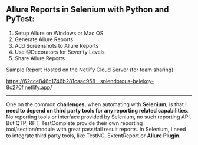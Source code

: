 ## Allure Reports in Selenium with Python and PyTest:

1) Setup Allure on Windows or Mac OS
2) Generate Allure Reports
3) Add Screenshots to Allure Reports
4) Use @Decorators for Severity Levels
5) Share Allure Reports

Sample Report Hosted on the Netlify Cloud Server (for team sharing):

https://62cce846c1746b281caac958--splendorous-belekoy-8c270f.netlify.app/

_______

One on the common __challenges__, when automating with __Selenium__, is that I __need to depend on third party tools for any reporting related capabilities__. No reporting tools or interface provided by Selenium, no such reporting API. But QTP, RFT, TestComplete provide their own reporting tool/section/module with great pass/fail result reports. In Selenium, I need to integrate third party tools, like TestNG, ExtentReport or __Allure Plugin__.
